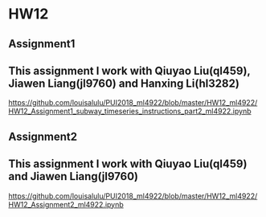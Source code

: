 # HW12

## Assignment1
## This assignment I work with Qiuyao Liu(ql459), Jiawen Liang(jl9760) and Hanxing Li(hl3282)

https://github.com/louisalulu/PUI2018_ml4922/blob/master/HW12_ml4922/HW12_Assignment1_subway_timeseries_instructions_part2_ml4922.ipynb



## Assignment2    
## This assignment I work with Qiuyao Liu(ql459) and Jiawen Liang(jl9760)

https://github.com/louisalulu/PUI2018_ml4922/blob/master/HW12_ml4922/HW12_Assignment2_ml4922.ipynb

